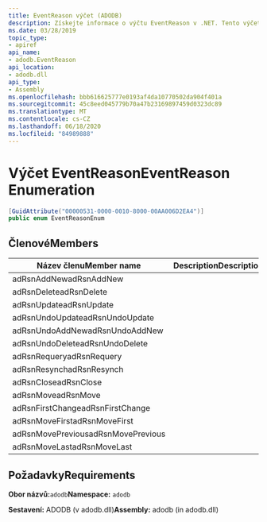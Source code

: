 ```yaml
---
title: EventReason výčet (ADODB)
description: Získejte informace o výčtu EventReason v .NET. Tento výčet je v oboru názvů ADODB a v sestavení ADODB (v knihovně adodb.dll).
ms.date: 03/28/2019
topic_type:
- apiref
api_name:
- adodb.EventReason
api_location:
- adodb.dll
api_type:
- Assembly
ms.openlocfilehash: bbb616625777e0193af4da10770502da904f401a
ms.sourcegitcommit: 45c8eed045779b70a47b23169897459d0323dc89
ms.translationtype: MT
ms.contentlocale: cs-CZ
ms.lasthandoff: 06/18/2020
ms.locfileid: "84989888"
---
```

# <a name="eventreason-enumeration"></a><span data-ttu-id="658c0-104">Výčet EventReason</span><span class="sxs-lookup"><span data-stu-id="658c0-104">EventReason Enumeration</span></span>

```csharp
[GuidAttribute("00000531-0000-0010-8000-00AA006D2EA4")]
public enum EventReasonEnum
```

## <a name="members"></a><span data-ttu-id="658c0-105">Členové</span><span class="sxs-lookup"><span data-stu-id="658c0-105">Members</span></span>

| <span data-ttu-id="658c0-106">Název členu</span><span class="sxs-lookup"><span data-stu-id="658c0-106">Member name</span></span>  | <span data-ttu-id="658c0-107">Description</span><span class="sxs-lookup"><span data-stu-id="658c0-107">Description</span></span>  |
|---|---|
|<span data-ttu-id="658c0-108">adRsnAddNew</span><span class="sxs-lookup"><span data-stu-id="658c0-108">adRsnAddNew</span></span>  |   |
|<span data-ttu-id="658c0-109">adRsnDelete</span><span class="sxs-lookup"><span data-stu-id="658c0-109">adRsnDelete</span></span>  |   |
|<span data-ttu-id="658c0-110">adRsnUpdate</span><span class="sxs-lookup"><span data-stu-id="658c0-110">adRsnUpdate</span></span>  |   |
|<span data-ttu-id="658c0-111">adRsnUndoUpdate</span><span class="sxs-lookup"><span data-stu-id="658c0-111">adRsnUndoUpdate</span></span>  |   |
|<span data-ttu-id="658c0-112">adRsnUndoAddNew</span><span class="sxs-lookup"><span data-stu-id="658c0-112">adRsnUndoAddNew</span></span>  |   |
|<span data-ttu-id="658c0-113">adRsnUndoDelete</span><span class="sxs-lookup"><span data-stu-id="658c0-113">adRsnUndoDelete</span></span>  |   |
|<span data-ttu-id="658c0-114">adRsnRequery</span><span class="sxs-lookup"><span data-stu-id="658c0-114">adRsnRequery</span></span>  |   |
|<span data-ttu-id="658c0-115">adRsnResynch</span><span class="sxs-lookup"><span data-stu-id="658c0-115">adRsnResynch</span></span>  |   |
| <span data-ttu-id="658c0-116">adRsnClose</span><span class="sxs-lookup"><span data-stu-id="658c0-116">adRsnClose</span></span>  |   |
| <span data-ttu-id="658c0-117">adRsnMove</span><span class="sxs-lookup"><span data-stu-id="658c0-117">adRsnMove</span></span>  |   |
| <span data-ttu-id="658c0-118">adRsnFirstChange</span><span class="sxs-lookup"><span data-stu-id="658c0-118">adRsnFirstChange</span></span>  |   |
| <span data-ttu-id="658c0-119">adRsnMoveFirst</span><span class="sxs-lookup"><span data-stu-id="658c0-119">adRsnMoveFirst</span></span>  |   |
| <span data-ttu-id="658c0-120">adRsnMovePrevious</span><span class="sxs-lookup"><span data-stu-id="658c0-120">adRsnMovePrevious</span></span>  |   |
| <span data-ttu-id="658c0-121">adRsnMoveLast</span><span class="sxs-lookup"><span data-stu-id="658c0-121">adRsnMoveLast</span></span>  |   |

## <a name="requirements"></a><span data-ttu-id="658c0-122">Požadavky</span><span class="sxs-lookup"><span data-stu-id="658c0-122">Requirements</span></span>

<span data-ttu-id="658c0-123">**Obor názvů:**`adodb`</span><span class="sxs-lookup"><span data-stu-id="658c0-123">**Namespace:** `adodb`</span></span>

<span data-ttu-id="658c0-124">**Sestavení:** ADODB (v adodb.dll)</span><span class="sxs-lookup"><span data-stu-id="658c0-124">**Assembly:** adodb (in adodb.dll)</span></span>
